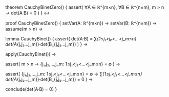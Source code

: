 theorem CauchyBinetZero() {
  assert(
    ∀A ∈ ℝ^{m×n}, ∀B ∈ ℝ^{n×m}, m > n →
    det(A·B) = 0
  )
} ↔

proof CauchyBinetZero() {
  setVar(A: ℝ^{m×n}) →
  setVar(B: ℝ^{n×m}) →
  assume(m > n) →
  
  lemma CauchyBinet() {
    assert(
      det(A·B) = ∑_{1≤j₁<j₂<...<j_m≤n} det(A_{j₁j₂...j_m})·det(B_{j₁j₂...j_m})
    )
  } →
  
  apply(CauchyBinet()) →
  
  assert(
    m > n → 
    {j₁,j₂,...,j_m: 1≤j₁<j₂<...<j_m≤n} = ∅
  ) →
  
  assert(
    {j₁,j₂,...,j_m: 1≤j₁<j₂<...<j_m≤n} = ∅ →
    ∑_{1≤j₁<j₂<...<j_m≤n} det(A_{j₁j₂...j_m})·det(B_{j₁j₂...j_m}) = 0
  ) →
  
  conclude(det(A·B) = 0)
}